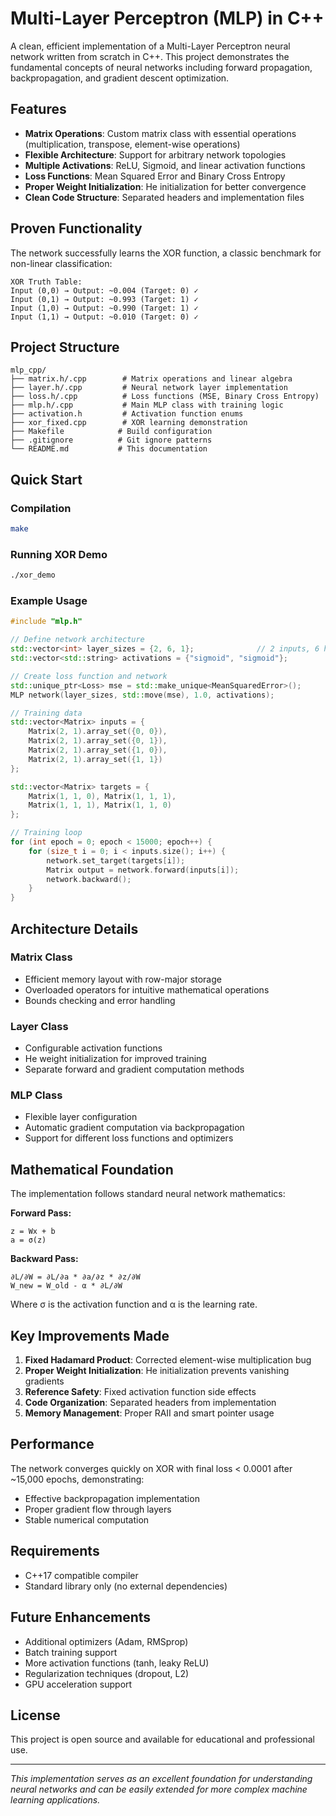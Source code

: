 # Multi-Layer Perceptron (MLP) in C++

A clean, efficient implementation of a Multi-Layer Perceptron neural network written from scratch in C++. This project demonstrates the fundamental concepts of neural networks including forward propagation, backpropagation, and gradient descent optimization.

## Features

- **Matrix Operations**: Custom matrix class with essential operations (multiplication, transpose, element-wise operations)
- **Flexible Architecture**: Support for arbitrary network topologies
- **Multiple Activations**: ReLU, Sigmoid, and linear activation functions
- **Loss Functions**: Mean Squared Error and Binary Cross Entropy
- **Proper Weight Initialization**: He initialization for better convergence
- **Clean Code Structure**: Separated headers and implementation files

## Proven Functionality

The network successfully learns the XOR function, a classic benchmark for non-linear classification:

```
XOR Truth Table:
Input (0,0) → Output: ~0.004 (Target: 0) ✓
Input (0,1) → Output: ~0.993 (Target: 1) ✓  
Input (1,0) → Output: ~0.990 (Target: 1) ✓
Input (1,1) → Output: ~0.010 (Target: 0) ✓
```

## Project Structure

```
mlp_cpp/
├── matrix.h/.cpp        # Matrix operations and linear algebra
├── layer.h/.cpp         # Neural network layer implementation  
├── loss.h/.cpp          # Loss functions (MSE, Binary Cross Entropy)
├── mlp.h/.cpp           # Main MLP class with training logic
├── activation.h         # Activation function enums
├── xor_fixed.cpp        # XOR learning demonstration
├── Makefile            # Build configuration
├── .gitignore          # Git ignore patterns
└── README.md           # This documentation
```

## Quick Start

### Compilation

```bash
make
```

### Running XOR Demo

```bash
./xor_demo
```

### Example Usage

```cpp
#include "mlp.h"

// Define network architecture
std::vector<int> layer_sizes = {2, 6, 1};              // 2 inputs, 6 hidden, 1 output
std::vector<std::string> activations = {"sigmoid", "sigmoid"};

// Create loss function and network
std::unique_ptr<Loss> mse = std::make_unique<MeanSquaredError>();
MLP network(layer_sizes, std::move(mse), 1.0, activations);

// Training data
std::vector<Matrix> inputs = {
    Matrix(2, 1).array_set({0, 0}),
    Matrix(2, 1).array_set({0, 1}),
    Matrix(2, 1).array_set({1, 0}),
    Matrix(2, 1).array_set({1, 1})
};

std::vector<Matrix> targets = {
    Matrix(1, 1, 0), Matrix(1, 1, 1), 
    Matrix(1, 1, 1), Matrix(1, 1, 0)
};

// Training loop
for (int epoch = 0; epoch < 15000; epoch++) {
    for (size_t i = 0; i < inputs.size(); i++) {
        network.set_target(targets[i]);
        Matrix output = network.forward(inputs[i]);
        network.backward();
    }
}
```

## Architecture Details

### Matrix Class
- Efficient memory layout with row-major storage
- Overloaded operators for intuitive mathematical operations
- Bounds checking and error handling

### Layer Class  
- Configurable activation functions
- He weight initialization for improved training
- Separate forward and gradient computation methods

### MLP Class
- Flexible layer configuration
- Automatic gradient computation via backpropagation
- Support for different loss functions and optimizers

## Mathematical Foundation

The implementation follows standard neural network mathematics:

**Forward Pass:**
```
z = Wx + b
a = σ(z)
```

**Backward Pass:**
```
∂L/∂W = ∂L/∂a * ∂a/∂z * ∂z/∂W
W_new = W_old - α * ∂L/∂W
```

Where σ is the activation function and α is the learning rate.

## Key Improvements Made

1. **Fixed Hadamard Product**: Corrected element-wise multiplication bug
2. **Proper Weight Initialization**: He initialization prevents vanishing gradients
3. **Reference Safety**: Fixed activation function side effects
4. **Code Organization**: Separated headers from implementation
5. **Memory Management**: Proper RAII and smart pointer usage

## Performance

The network converges quickly on XOR with final loss < 0.0001 after ~15,000 epochs, demonstrating:
- Effective backpropagation implementation
- Proper gradient flow through layers
- Stable numerical computation

## Requirements

- C++17 compatible compiler
- Standard library only (no external dependencies)

## Future Enhancements

- Additional optimizers (Adam, RMSprop)
- Batch training support  
- More activation functions (tanh, leaky ReLU)
- Regularization techniques (dropout, L2)
- GPU acceleration support

## License

This project is open source and available for educational and professional use.

---

*This implementation serves as an excellent foundation for understanding neural networks and can be easily extended for more complex machine learning applications.*